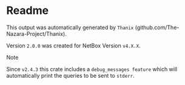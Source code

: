 # Readme

This output was automatically generated by `Thanix` (github.com/The-Nazara-Project/Thanix).

Version `2.0.0` was created for NetBox Version `v4.X.X`.

> [!Note]
> Since `v2.4.3` this crate includes a `debug_messages feature` which will automatically print the queries
> to be sent to `stderr`.
